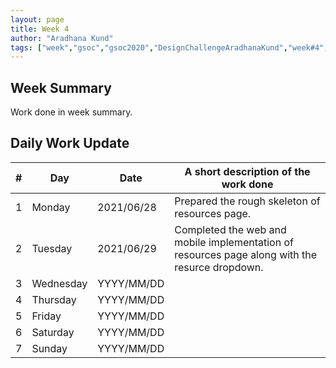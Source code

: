 ```yaml
---
layout: page
title: Week 4
author: "Aradhana Kund"
tags: ["week","gsoc","gsoc2020","DesignChallengeAradhanaKund","week#4","eval#1"]
---
```


## Week Summary

 
Work done in week summary.

## Daily Work Update

|\#|Day|Date|A short description of the work done|  
|---	|---	|---	|---	|  
|1   	| Monday 	|   2021/06/28	| Prepared the rough skeleton of resources page. |  
|2   	| Tuesday  	|   2021/06/29	| Completed the web and mobile implementation of resources page along with the resurce dropdown.	|  
|3   	| Wednesday  	|  YYYY/MM/DD 	| |  
|4   	| Thursday  	|   YYYY/MM/DD	|  |  
|5   	| Friday  	|   YYYY/MM/DD	|  |  
|6   	| Saturday  	|   YYYY/MM/DD	| 	|  
|7   	| Sunday  	|   YYYY/MM/DD	|  |  
